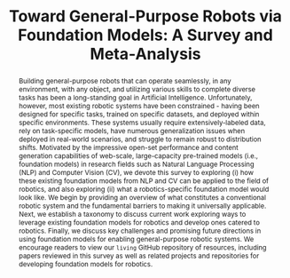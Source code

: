 ---
id:             2023-robofm
title:          "Toward General-Purpose Robots via Foundation Models: A Survey and Meta-Analysis"
authors:
    - Hu et al.
venue:          arxiv | in submission
year:           "2023-12"
thumbnail:      assets/moreresearch/robofm.png
links:
    paper:     https://arxiv.org/abs/2312.08782

layout: project
short_title: Toward General-Purpose Robots via Foundation Models A Survey and Meta-Analysis
abstract: "Building general-purpose robots that can operate seamlessly, in any environment, with any object, and utilizing various skills to complete diverse tasks has been a long-standing goal in Artificial Intelligence. Unfortunately, however, most existing robotic systems have been constrained - having been designed for specific tasks, trained on specific datasets, and deployed within specific environments. These systems usually require extensively-labeled data, rely on task-specific models, have numerous generalization issues when deployed in real-world scenarios, and struggle to remain robust to distribution shifts. Motivated by the impressive open-set performance and content generation capabilities of web-scale, large-capacity pre-trained models (i.e., foundation models) in research fields such as Natural Language Processing (NLP) and Computer Vision (CV), we devote this survey to exploring (i) how these existing foundation models from NLP and CV can be applied to the field of robotics, and also exploring (ii) what a robotics-specific foundation model would look like. We begin by providing an overview of what constitutes a conventional robotic system and the fundamental barriers to making it universally applicable. Next, we establish a taxonomy to discuss current work exploring ways to leverage existing foundation models for robotics and develop ones catered to robotics. Finally, we discuss key challenges and promising future directions in using foundation models for enabling general-purpose robotic systems. We encourage readers to view our ``living`` GitHub repository of resources, including papers reviewed in this survey as well as related projects and repositories for developing foundation models for robotics."
---